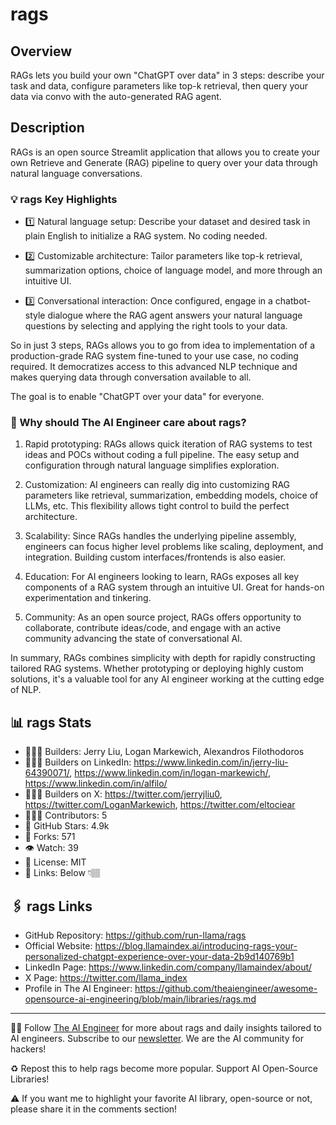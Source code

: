 # rags
## Overview
RAGs lets you build your own "ChatGPT over data" in 3 steps: describe your task and data, configure parameters like top-k retrieval, then query your data via convo with the auto-generated RAG agent. 

## Description
RAGs is an open source Streamlit application that allows you to create your own Retrieve and Generate (RAG) pipeline to query over your data through natural language conversations.

### 💡 rags Key Highlights
- 1️⃣  Natural language setup: Describe your dataset and desired task in plain English to initialize a RAG system. No coding needed.

- 2️⃣  Customizable architecture: Tailor parameters like top-k retrieval, summarization options, choice of language model, and more through an intuitive UI.

- 3️⃣  Conversational interaction: Once configured, engage in a chatbot-style dialogue where the RAG agent answers your natural language questions by selecting and applying the right tools to your data.

So in just 3 steps, RAGs allows you to go from idea to implementation of a production-grade RAG system fine-tuned to your use case, no coding required. It democratizes access to this advanced NLP technique and makes querying data through conversation available to all.

The goal is to enable "ChatGPT over your data" for everyone. 

### 🤔 Why should The AI Engineer care about rags?

1. Rapid prototyping: RAGs allows quick iteration of RAG systems to test ideas and POCs without coding a full pipeline. The easy setup and configuration through natural language simplifies exploration.

2. Customization: AI engineers can really dig into customizing RAG parameters like retrieval, summarization, embedding models, choice of LLMs, etc. This flexibility allows tight control to build the perfect architecture.

3. Scalability: Since RAGs handles the underlying pipeline assembly, engineers can focus higher level problems like scaling, deployment, and integration. Building custom interfaces/frontends is also easier.

4. Education: For AI engineers looking to learn, RAGs exposes all key components of a RAG system through an intuitive UI. Great for hands-on experimentation and tinkering.

5. Community: As an open source project, RAGs offers opportunity to collaborate, contribute ideas/code, and engage with an active community advancing the state of conversational AI.

In summary, RAGs combines simplicity with depth for rapidly constructing tailored RAG systems. Whether prototyping or deploying highly custom solutions, it's a valuable tool for any AI engineer working at the cutting edge of NLP.


## 📊 rags Stats
* 👷🏽‍♀️ Builders: Jerry Liu, Logan Markewich, Alexandros Filothodoros
* 👩🏽‍💼 Builders on LinkedIn: https://www.linkedin.com/in/jerry-liu-64390071/, https://www.linkedin.com/in/logan-markewich/, https://www.linkedin.com/in/alfilo/
* 👩🏽‍🏭 Builders on X: https://twitter.com/jerryjliu0, https://twitter.com/LoganMarkewich, https://twitter.com/eltociear
* 👩🏽‍💻 Contributors: 5
* 💫 GitHub Stars: 4.9k
* 🍴 Forks: 571
* 👁️ Watch: 39
* 🪪 License: MIT
* 🔗 Links: Below 👇🏽

## 🖇️ rags Links
* GitHub Repository: https://github.com/run-llama/rags
* Official Website: https://blog.llamaindex.ai/introducing-rags-your-personalized-chatgpt-experience-over-your-data-2b9d140769b1
* LinkedIn Page: https://www.linkedin.com/company/llamaindex/about/
* X Page: https://twitter.com/llama_index
* Profile in The AI Engineer: https://github.com/theaiengineer/awesome-opensource-ai-engineering/blob/main/libraries/rags.md

---
🧙🏽 Follow [The AI Engineer](https://www.linkedin.com/company/theaiengineer/) for more about rags and daily insights tailored to AI engineers. Subscribe to our [newsletter](http://theaiengineerco.substack.com). We are the AI community for hackers!

♻️ Repost this to help rags become more popular. Support AI Open-Source Libraries!

⚠️ If you want me to highlight your favorite AI library, open-source or not, please share it in the comments section!